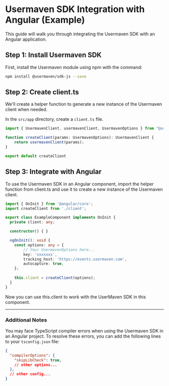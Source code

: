 # Usermaven SDK Integration with Angular (Example)

This guide will walk you through integrating the Usermaven SDK with an Angular application.

## Step 1: Install Usermaven SDK
First, install the Usermaven module using npm with the command:

```bash
npm install @usermaven/sdk-js --save
```

## Step 2: Create client.ts
We'll create a helper function to generate a new instance of the Usermaven client when needed.

In the `src/app` directory, create a `client.ts` file.


```typescript
import { UsermavenClient, usermavenClient, UsermavenOptions } from "@usermaven/sdk-js";

function createClient(params: UsermavenOptions): UsermavenClient {
    return usermavenClient(params);
}

export default createClient
```

## Step 3: Integrate with Angular
To use the Usermaven SDK in an Angular component, import the helper function from client.ts and use it to create a new instance of the Usermaven client.

```typescript
import { OnInit } from '@angular/core';
import createClient from './client';

export class ExampleComponent implements OnInit {
  private client: any;

  constructor() { }

  ngOnInit(): void {
    const options: any = {
        // Your UsermavenOptions here...
        key: 'xxxxxxx',
        tracking_host: 'https://events.usermaven.com',
        autocapture: true,
    };
    
    this.client = createClient(options);
  }
}
```

Now you can use this.client to work with the UserMaven SDK in this component.

---

### Additional Notes
You may face TypeScript compiler errors when using the Usermaven SDK in an Angular project. To resolve these errors, you can add the following lines to your `tsconfig.json` file:

```json
{
  "compilerOptions": {
    "skipLibCheck": true,
    // other options...
  },
  // other config...
}
```